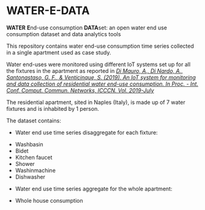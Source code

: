 # WATER-E-DATA
**WATER** **E**nd-use consumption **DATA**set: an open water end use consumption dataset and data analytics tools

This repository contains water end-use consumption time series collected in a single apartment used as case study. 

Water end-uses were monitored using different IoT systems set up for all the fixtures in the apartment as reported in  [*Di Mauro, A., Di Nardo, A., Santonastaso, G. F., & Venticinque, S. (2019). An IoT system for monitoring and data collection of residential water end-use consumption. In Proc. - Int. Conf. Comput. Commun. Networks, ICCCN. Vol. 2019-July*](https://www.researchgate.net/publication/334957395_An_IoT_System_for_Monitoring_and_Data_Collection_of_Residential_Water_End-Use_Consumption) 

The residential apartment, sited in Naples (Italy), is made up of 7 water fixtures and is inhabited by 1 person. 

The dataset contains:
- Water end use time series disaggregate for each fixture:
* Washbasin
* Bidet
* Kitchen faucet
* Shower
* Washinmachine
* Dishwasher
- Water end use time series aggregate for the whole apartment:
* Whole house consumption


